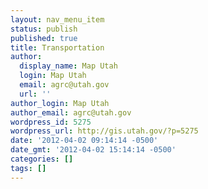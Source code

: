 ```yaml
---
layout: nav_menu_item
status: publish
published: true
title: Transportation
author:
  display_name: Map Utah
  login: Map Utah
  email: agrc@utah.gov
  url: ''
author_login: Map Utah
author_email: agrc@utah.gov
wordpress_id: 5275
wordpress_url: http://gis.utah.gov/?p=5275
date: '2012-04-02 09:14:14 -0500'
date_gmt: '2012-04-02 15:14:14 -0500'
categories: []
tags: []
---
```


